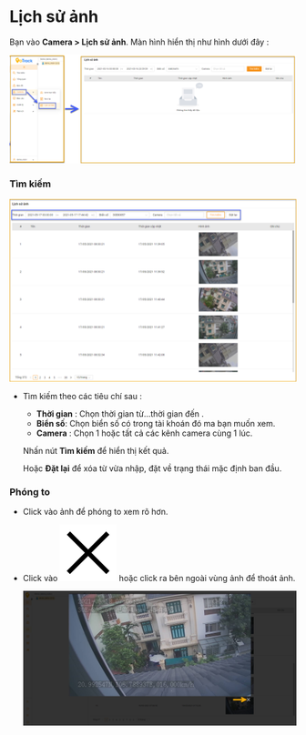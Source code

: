 # Lịch sử ảnh

Bạn vào **Camera > Lịch sử ảnh**.
  Màn hình hiển thị như hình dưới đây :

  <span style="display:block;text-align:left">![Manage device ](/docs/assets/images/web-interface/livestream/history-image-2.png)

### Tìm kiếm

<span style="display:block;text-align:left">![Manage device ](/docs/assets/images/web-interface/livestream/search-history-image.png)

* Tìm kiếm theo các tiêu chí sau : 
  - **Thời gian** : Chọn thời gian  từ...thời gian đến .
  - **Biển số**: Chọn biển số có trong tài khoán đó ma bạn muốn xem.
  - **Camera** : Chọn 1 hoặc tất cả các kênh camera cùng 1 lúc.

  Nhấn nút **Tìm kiếm** để hiển thị kết quả.
    
  Hoặc **Đặt lại** để xóa từ vừa nhập, đặt về trạng thái mặc định ban đầu.

### Phóng to

* Click vào ảnh để phóng to xem rõ hơn.
* Click vào <span class="icon-left ">![Ok](/docs/assets/images/web-interface/icon/SVG/icons8-delete.svg)  hoặc click ra bên ngoài vùng ảnh để thoát ảnh.
  
  <span style="display:block;text-align:left">![Manage device ](/docs/assets/images/web-interface/livestream/exit-image.png)

